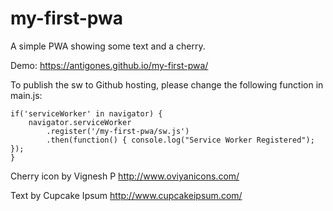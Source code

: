 # my-first-pwa

A simple PWA showing some text and a cherry.

Demo: https://antigones.github.io/my-first-pwa/

To publish the sw to Github hosting, please change the following function in main.js:

```
if('serviceWorker' in navigator) {
	navigator.serviceWorker
		.register('/my-first-pwa/sw.js')
		.then(function() { console.log("Service Worker Registered"); });
}
```
Cherry icon by Vignesh P http://www.oviyanicons.com/

Text by Cupcake Ipsum​ http://www.cupcakeipsum.com/

